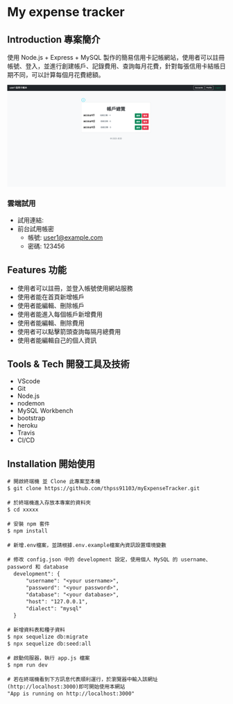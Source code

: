 # My expense tracker

## **Introduction 專案簡介**

使用 Node.js + Express + MySQL 製作的簡易信用卡記帳網站，使用者可以註冊帳號、登入，並進行創建帳戶、記錄費用、查詢每月花費，針對每張信用卡結帳日期不同，可以計算每個月花費總額。

![](public/screenshots/expense.png)

### 雲端試用

- 試用連結: 
- 前台試用帳密
    - 帳號: user1@example.com
    - 密碼: 123456

## **Features 功能**

- 使用者可以註冊，並登入帳號使用網站服務
- 使用者能在首頁新增帳戶
- 使用者能編輯、刪除帳戶
- 使用者能進入每個帳戶新增費用
- 使用者能編輯、刪除費用
- 使用者可以點擊箭頭查詢每隔月總費用
- 使用者能編輯自己的個人資訊

## **Tools & Tech 開發工具及技術**

- VScode
- Git
- Node.js
- nodemon
- MySQL Workbench
- bootstrap
- heroku
- Travis
- CI/CD

## **Installation 開始使用**

```
# 開啟終端機 並 Clone 此專案至本機
$ git clone https://github.com/thpss91103/myExpenseTracker.git

# 於終端機進入存放本專案的資料夾
$ cd xxxxx

# 安裝 npm 套件
$ npm install

# 新增.env檔案，並請根據.env.example檔案內資訊設置環境變數

# 修改 config.json 中的 development 設定，使用個人 MySQL 的 username、password 和 database
  development": {
      "username": "<your username>",
      "password": "<your password>",
      "database": "<your database>",
      "host": "127.0.0.1",
      "dialect": "mysql"
  }

# 新增資料表和種子資料
$ npx sequelize db:migrate
$ npx sequelize db:seed:all

# 啟動伺服器，執行 app.js 檔案
$ npm run dev 

# 若在終端機看到下方訊息代表順利運行，於瀏覽器中輸入該網址(http://localhost:3000)即可開始使用本網站
"App is running on http://localhost:3000"
```
